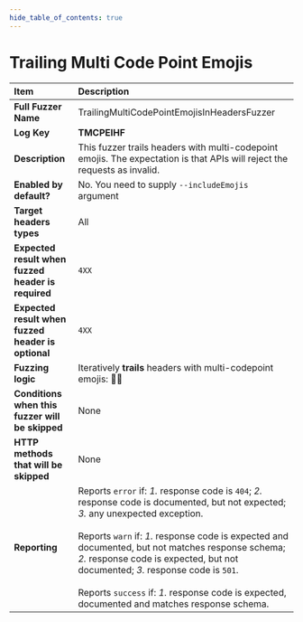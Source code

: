 ```yaml
--- 
hide_table_of_contents: true
---
```


# Trailing Multi Code Point Emojis

| Item                                               | Description                                                                                                                                                                                                                                                                                                                                                                                                                                 |
|:---------------------------------------------------|:--------------------------------------------------------------------------------------------------------------------------------------------------------------------------------------------------------------------------------------------------------------------------------------------------------------------------------------------------------------------------------------------------------------------------------------------|
| **Full Fuzzer Name**                               | TrailingMultiCodePointEmojisInHeadersFuzzer                                                                                                                                                                                                                                                                                                                                                                                                 |
| **Log Key**                                        | **TMCPEIHF**                                                                                                                                                                                                                                                                                                                                                                                                                                |
| **Description**                                    | This fuzzer trails headers with multi-codepoint emojis. The expectation is that APIs will reject the requests as invalid.                                                                                                                                                                                                                                                                                                                   |
| **Enabled by default?**                            | No. You need to supply `--includeEmojis` argument                                                                                                                                                                                                                                                                                                                                                                                           |
| **Target headers types**                           | All                                                                                                                                                                                                                                                                                                                                                                                                                                         |
| **Expected result when fuzzed header is required** | `4XX`                                                                                                                                                                                                                                                                                                                                                                                                                                       |
| **Expected result when fuzzed header is optional** | `4XX`                                                                                                                                                                                                                                                                                                                                                                                                                                       |
| **Fuzzing logic**                                  | Iteratively **trails** headers with multi-codepoint emojis: 👩‍🚀                                                                                                                                                                                                                                                                                                                                                                           |
| **Conditions when this fuzzer will be skipped**    | None                                                                                                                                                                                                                                                                                                                                                                                                                                        |
| **HTTP methods that will be skipped**              | None                                                                                                                                                                                                                                                                                                                                                                                                                                        |
| **Reporting**                                      | Reports `error` if: *1.* response code is `404`; *2.* response code is documented, but not expected; *3.* any unexpected exception. <br/><br/> Reports `warn` if: *1.* response code is expected and documented, but not matches response schema; *2.* response code is expected, but not documented; *3.* response code is `501`. <br/><br/> Reports `success` if: *1.* response code is expected, documented and matches response schema. | 
